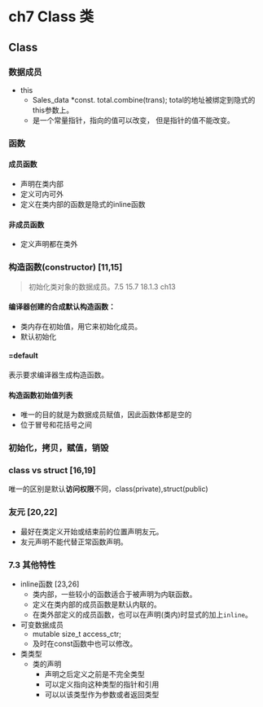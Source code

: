 # ch7 Class 类

## Class

### 数据成员
- this
  - Sales_data *const. total.combine(trans); total的地址被绑定到隐式的this参数上。
  - 是一个常量指针，指向的值可以改变， 但是指针的值不能改变。
### 函数
#### 成员函数
- 声明在类内部
- 定义可内可外
- 定义在类内部的函数是隐式的inline函数

#### 非成员函数
- 定义声明都在类外


### 构造函数(constructor) [11,15]
> 初始化类对象的数据成员。7.5 15.7 18.1.3 ch13
#### 编译器创建的合成默认构造函数：
- 类内存在初始值，用它来初始化成员。
- 默认初始化

#### =default
表示要求编译器生成构造函数。

#### 构造函数初始值列表
- 唯一的目的就是为数据成员赋值，因此函数体都是空的
- 位于冒号和花括号之间
### 初始化，拷贝，赋值，销毁

### class vs struct [16,19]
唯一的区别是默认**访问权限**不同，class(private),struct(public)

### 友元 [20,22]
- 最好在类定义开始或结束前的位置声明友元。
- 友元声明不能代替正常函数声明。

### 7.3 其他特性
- inline函数 [23,26]
  - 类内部，一些较小的函数适合于被声明为内联函数。
  - 定义在类内部的成员函数是默认内联的。
  - 在类外部定义的成员函数，也可以在声明(类内)时显式的加上`inline`。
- 可变数据成员
  - mutable size_t access_ctr;
  - 及时在const函数中也可以修改。
- 类类型
  - 类的声明
    - 声明之后定义之前是不完全类型
    - 可以定义指向这种类型的指针和引用
    - 可以以该类型作为参数或者返回类型